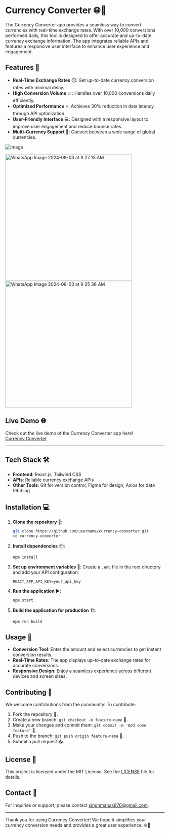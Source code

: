 # Currency Converter 🌐💸

The Currency Converter app provides a seamless way to convert currencies with real-time exchange rates. With over 10,000 conversions performed daily, this tool is designed to offer accurate and up-to-date currency exchange information. The app integrates reliable APIs and features a responsive user interface to enhance user experience and engagement.

## Features 🌟

- **Real-Time Exchange Rates** ⏱️: Get up-to-date currency conversion rates with minimal delay.
- **High Conversion Volume** 📈: Handles over 10,000 conversions daily efficiently.
- **Optimized Performance** ⚡: Achieves 30% reduction in data latency through API optimization.
- **User-Friendly Interface** 💻: Designed with a responsive layout to improve user engagement and reduce bounce rates.
- **Multi-Currency Support** 💱: Convert between a wide range of global currencies.

![image](https://github.com/user-attachments/assets/654d4778-5873-45d3-ab90-998af06fc253)

<div style="display: flex; justify-content: space-between; flex-wrap: wrap;">
  <img src="https://github.com/user-attachments/assets/551566db-0ad1-4648-b452-f25ae00c5819" width="400" alt="WhatsApp Image 2024-08-03 at 9 27 13 AM" style="margin-right: 10px;">
  <img src="https://github.com/user-attachments/assets/efb5225f-18ac-47b7-915c-3d5d7623629c" width="400" alt="WhatsApp Image 2024-08-03 at 9 25 36 AM" style="margin-right: 10px;">
</div>

## Live Demo 🌐

Check out the live demo of the Currency Converter app here!  
[Currency Converter](https://zippy-bienenstitch-a190b9.netlify.app/)

---

## Tech Stack 🛠️

- **Frontend**: React.js, Tailwind CSS
- **APIs**: Reliable currency exchange APIs
- **Other Tools**: Git for version control, Figma for design, Axios for data fetching

## Installation 💻

1. **Clone the repository** 🐙:
   ```bash
   git clone https://github.com/username/currency-converter.git
   cd currency-converter
   ```

2. **Install dependencies** 📦:
   ```bash
   npm install
   ```

3. **Set up environment variables** 🔑:
   Create a `.env` file in the root directory and add your API configuration:
   ```
   REACT_APP_API_KEY=your_api_key
   ```

4. **Run the application** ▶️:
   ```bash
   npm start
   ```

5. **Build the application for production** 🏗️:
   ```bash
   npm run build
   ```

## Usage 🚀

- **Conversion Tool**: Enter the amount and select currencies to get instant conversion results.
- **Real-Time Rates**: The app displays up-to-date exchange rates for accurate conversions.
- **Responsive Design**: Enjoy a seamless experience across different devices and screen sizes.

## Contributing 🤝

We welcome contributions from the community! To contribute:

1. Fork the repository 🍴.
2. Create a new branch: `git checkout -b feature-name` 🌿.
3. Make your changes and commit them: `git commit -m 'Add some feature'` 💬.
4. Push to the branch: `git push origin feature-name` 🚀.
5. Submit a pull request 📥.

## License 📄

This project is licensed under the MIT License. See the [LICENSE](LICENSE) file for details.

## Contact 📧

For inquiries or support, please contact [singhmanas876@gmail.com](mailto:singhmanas876@gmail.com).

---

Thank you for using Currency Converter! We hope it simplifies your currency conversion needs and provides a great user experience. 🌐💸

